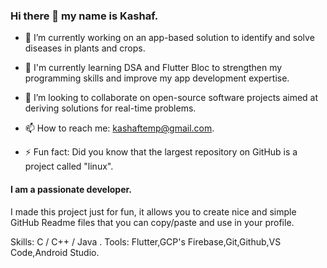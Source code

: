 ### Hi there 👋 my name is Kashaf.

<!--
**Xyz31/Xyz31** is a ✨ _special_ ✨ repository because its `README.md` (this file) appears on your GitHub profile.

Here are some ideas to get you started:
-->
- 🔭  I’m currently working on an app-based solution to identify and solve diseases in plants and crops.

- 🌱  I'm currently learning DSA and Flutter Bloc to strengthen my programming skills and improve my app development expertise.

- 👯  I’m looking to collaborate on open-source software projects aimed at deriving solutions for real-time problems.

- 📫 How to reach me: kashaftemp@gmail.com.

- ⚡ Fun fact: Did you know that the largest repository on GitHub is a project called "linux".


 
#### I am a passionate developer.
<!--
![I am a passionate developer.](https://arturssmirnovs.github.io/github-profile-readme-generator/images/banner.png)
-->
I made this project just for fun, it allows you to create nice and simple GitHub Readme files that you can copy/paste and use in your profile.

Skills: C / C++ / Java .
Tools: Flutter,GCP's Firebase,Git,Github,VS Code,Android Studio.




